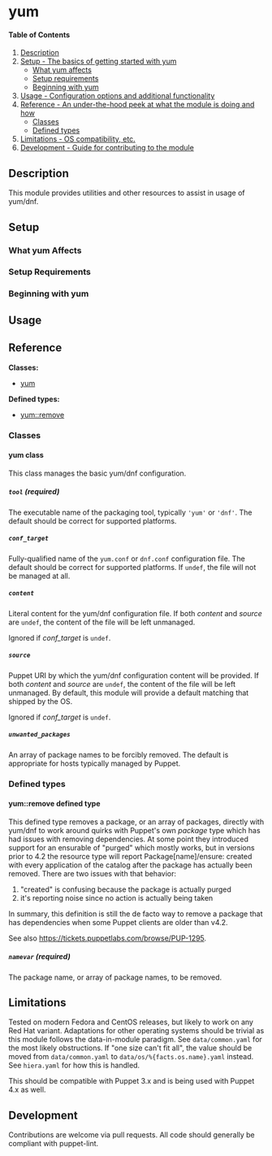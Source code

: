 <!--
# This file is part of the doubledog-yum Puppet module.
# Copyright 2018 John Florian
# SPDX-License-Identifier: GPL-3.0-or-later
-->

# yum

#### Table of Contents

1. [Description](#description)
1. [Setup - The basics of getting started with yum](#setup)
    * [What yum affects](#what-yum-affects)
    * [Setup requirements](#setup-requirements)
    * [Beginning with yum](#beginning-with-yum)
1. [Usage - Configuration options and additional functionality](#usage)
1. [Reference - An under-the-hood peek at what the module is doing and how](#reference)
    * [Classes](#classes)
    * [Defined types](#defined-types)
1. [Limitations - OS compatibility, etc.](#limitations)
1. [Development - Guide for contributing to the module](#development)

## Description

This module provides utilities and other resources to assist in usage of yum/dnf.

## Setup

### What yum Affects

### Setup Requirements

### Beginning with yum

## Usage

## Reference

**Classes:**

* [yum](#yum-class)

**Defined types:**

* [yum::remove](#yumremove-defined-type)


### Classes

#### yum class

This class manages the basic yum/dnf configuration.

##### `tool` (required)
The executable name of the packaging tool, typically `'yum'` or `'dnf'`.  The default should be correct for supported platforms.

##### `conf_target`
Fully-qualified name of the `yum.conf` or `dnf.conf` configuration file.  The default should be correct for supported platforms.  If `undef`, the file will not be managed at all.

##### `content`
Literal content for the yum/dnf configuration file.  If both *content* and *source* are `undef`, the content of the file will be left unmanaged.

Ignored if *conf_target* is `undef`.

##### `source`
Puppet URI by which the yum/dnf configuration content will be provided.  If both *content* and *source* are `undef`, the content of the file will be left unmanaged.  By default, this module will provide a default matching that shipped by the OS.

Ignored if *conf_target* is `undef`.

##### `unwanted_packages`
An array of package names to be forcibly removed.  The default is appropriate for hosts typically managed by Puppet.


### Defined types

#### yum::remove defined type

This defined type removes a package, or an array of packages, directly with yum/dnf to work around quirks with Puppet's own *package* type which has had issues with removing dependencies.  At some point they introduced support for an ensurable of "purged" which mostly works, but in versions prior to 4.2 the resource type will report Package[name]/ensure: created with every application of the catalog after the package has actually been removed.  There are two issues with that behavior:

  1. "created" is confusing because the package is actually purged
  2. it's reporting noise since no action is actually being taken

In summary, this definition is still the de facto way to remove a package that has dependencies when some Puppet clients are older than v4.2.

See also https://tickets.puppetlabs.com/browse/PUP-1295.

##### `namevar` (required)
The package name, or array of package names, to be removed.


## Limitations

Tested on modern Fedora and CentOS releases, but likely to work on any Red Hat variant.  Adaptations for other operating systems should be trivial as this module follows the data-in-module paradigm.  See `data/common.yaml` for the most likely obstructions.  If "one size can't fit all", the value should be moved from `data/common.yaml` to `data/os/%{facts.os.name}.yaml` instead.  See `hiera.yaml` for how this is handled.

This should be compatible with Puppet 3.x and is being used with Puppet 4.x as well.

## Development

Contributions are welcome via pull requests.  All code should generally be compliant with puppet-lint.

